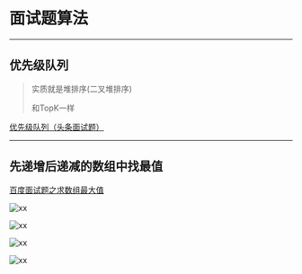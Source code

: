 # 面试题算法

---

## 优先级队列

> 实质就是堆排序(二叉堆排序)
> 
> 和TopK一样



[优先级队列（头条面试题）](https://mp.weixin.qq.com/s?__biz=Mzg5MTAzMDgzMQ==&mid=2247483712&idx=1&sn=6064d53798d0190f78972ab439037436&chksm=cfd2dd00f8a55416226445cc04908d2b23ee69190bea1b904338b72fb91881e96992b3586695&mpshare=1&scene=1&srcid=1202veVWi47FOs7Bd2MN3mvV#rd)

---

## 先递增后递减的数组中找最值

[百度面试题之求数组最大值](https://mp.weixin.qq.com/s?__biz=Mzg5MTAzMDgzMQ==&mid=2247483739&idx=1&sn=ef0d0b73d0633f408723c10abdfc3a9a&chksm=cfd2dd1bf8a5540d8b02a20d48d25c675ae76abe538becc7ae44f248f5ac060a13618b985633&mpshare=1&scene=1&srcid=1202PWk1AG0pR3jhLVppoAc1#rd)


![xx](https://mmbiz.qpic.cn/mmbiz_png/amA0eOhORREOM2LlCz3orW33rVicDBtzeacaOD4dficicf8cbQIfxsqEl3IZObOyLvUy5WGRib20YF0U5stIQFdldg/640?wx_fmt=png&tp=webp&wxfrom=5&wx_lazy=1&wx_co=1)

![xx](https://mmbiz.qpic.cn/mmbiz_png/amA0eOhORREOM2LlCz3orW33rVicDBtzemZOQjX1WDuCkLHExGfLSVaglAiczsUgBW0HuWJyUicYbzovatnWiabcHw/640?wx_fmt=png&tp=webp&wxfrom=5&wx_lazy=1&wx_co=1)

![xx](https://mmbiz.qpic.cn/mmbiz_png/amA0eOhORREOM2LlCz3orW33rVicDBtzeJXyOWaAV07XPxL2zXlZS8Sia5erxz9VECaJTXcCdMTSkqCYXH8leYUQ/640?wx_fmt=png&tp=webp&wxfrom=5&wx_lazy=1&wx_co=1)

![xx](https://mmbiz.qpic.cn/mmbiz_png/amA0eOhORREOM2LlCz3orW33rVicDBtzenGI6czId5F1jcSuWib2N4e8F9q4zryUOJKZkHXO6mZU4j7uuUg4OBSw/640?wx_fmt=png&tp=webp&wxfrom=5&wx_lazy=1&wx_co=1)